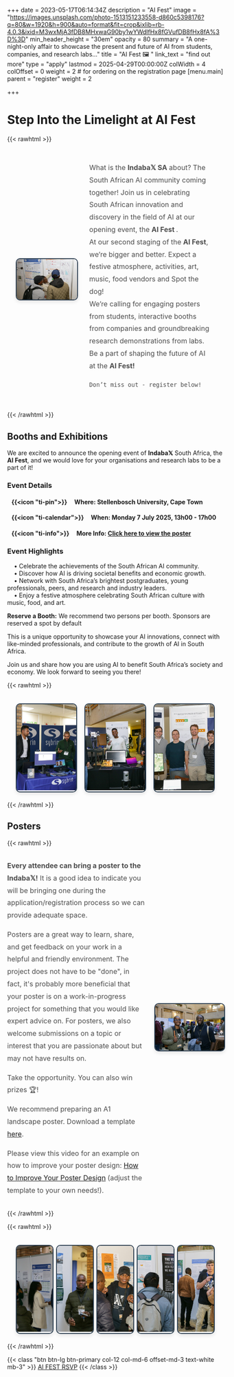 +++
date = 2023-05-17T06:14:34Z
description = "AI Fest"
image = "https://images.unsplash.com/photo-1513151233558-d860c5398176?q=80&w=1920&h=900&auto=format&fit=crop&ixlib=rb-4.0.3&ixid=M3wxMjA3fDB8MHxwaG90by1wYWdlfHx8fGVufDB8fHx8fA%3D%3D"
min_header_height = "30em"
opacity = 80
summary = "A one-night-only affair to showcase the present and future of AI from students, companies, and research labs..."
title = "AI Fest 🖼️ "
link_text = "find out more"
type = "apply"
lastmod = 2025-04-29T00:00:00Z
colWidth = 4
colOffset = 0
weight = 2 # for ordering on the registration page
[menu.main]
parent = "register"
weight = 2

+++

<!-- If you would like to **register** just for the AI Fest, use the link below &darr; -->


<!-- ![AI Fest](/images/ai-fest-poster.jpg ) -->

# Step Into the Limelight at AI Fest
{{< rawhtml >}}

<div style="display: flex; align-items: center; justify-content: space-between; padding: 20px; ">
  <div style="flex: 1; padding-right: 20px;">
    <img src="/images/register/ai-fest-image2.png" style="max-width: 100%; height: auto; border: 2px solid #2c3e50; border-radius: 10px; box-shadow: 0 4px 8px rgba(0, 0, 0, 0.1);">
  </div>
  <div style="flex: 2; padding: 10px; font-family: var(--bs-font-sans-serif); font-size: 16px; line-height: 1.8; color: #4c4c4c; font-weight: 400;">
    What is the <strong>Indaba𝕏 SA</strong> about? The South African AI community coming together!  
    Join us in celebrating South African innovation and discovery in the field of AI at our opening event, the <strong> AI Fest </strong>. 
    <br/>
    At our second staging of the <strong>AI Fest</strong>, we’re bigger and better. Expect a festive atmosphere, activities, art, music, food vendors and Spot the dog!
    <br/>
    We’re calling for engaging posters from students, interactive booths from companies and groundbreaking research demonstrations from labs. Be a part of shaping the future of AI at the <strong> AI Fest! </strong>

    Don’t miss out - register below!
  </div>
</div>
{{< /rawhtml >}}

## Booths and Exhibitions

We are excited to announce the opening event of **Indaba𝕏**  South Africa, the **AI Fest**, and we would love for your organisations and research labs to be a part of it!

### Event Details

#### &nbsp;&nbsp; {{<icon "ti-pin">}} &nbsp;&nbsp;&nbsp;&nbsp;**Where:** Stellenbosch University, Cape Town

#### &nbsp;&nbsp; {{<icon "ti-calendar">}} &nbsp;&nbsp;&nbsp;&nbsp;**When:** Monday 7 July 2025, 13h00 - 17h00

#### &nbsp;&nbsp; {{<icon "ti-info">}} &nbsp;&nbsp;&nbsp;&nbsp;**More Info:** [Click here to view the poster](https://www.canva.com/design/DAGivha3VnI/QRQBTJ0dmVY0GGrqjzTWDw/view?utm_content=DAGivha3VnI&utm_campaign=designshare&utm_medium=link2&utm_source=uniquelinks&utlId=he170623f26)


### Event Highlights

&nbsp;&nbsp;&nbsp;&nbsp;•⁠  ⁠Celebrate the achievements of the South African AI community.  
&nbsp;&nbsp;&nbsp;&nbsp;•⁠  ⁠Discover how AI is driving societal benefits and economic growth.  
&nbsp;&nbsp;&nbsp;&nbsp;•⁠  ⁠Network with South Africa’s brightest postgraduates, young professionals, peers, and research and industry leaders.  
&nbsp;&nbsp;&nbsp;&nbsp;•⁠  ⁠Enjoy a festive atmosphere celebrating South African culture with music, food, and art.  

**Reserve a Booth:** We recommend two persons per booth. Sponsors are reserved a spot by default

This is a unique opportunity to showcase your AI innovations, connect with like-minded professionals, and contribute to the growth of AI in South Africa.

Join us and share how you are using AI to benefit South Africa’s society and economy. We look forward to seeing you there!

{{< rawhtml >}}
<div style="display: flex; justify-content: space-between; padding: 20px; align-items: center;">
  <div style="width: 30%; overflow: hidden; border: 2px solid #2c3e50; border-radius: 10px; box-shadow: 0 4px 8px rgba(0, 0, 0, 0.1);">
    <img src="/images/register/IndabaX_2023-43.jpg" style="height: 200px; width: 100%; object-fit: cover;">
  </div>
  <div style="width: 30%; overflow: hidden; border: 2px solid #2c3e50; border-radius: 10px; box-shadow: 0 4px 8px rgba(0, 0, 0, 0.1);">
    <img src="/images/register/IndabaX_2023-62.jpg" style="height: 200px; width: 100%; object-fit: cover;">
  </div>
  <div style="width: 30%; overflow: hidden; border: 2px solid #2c3e50; border-radius: 10px; box-shadow: 0 4px 8px rgba(0, 0, 0, 0.1);">
    <img src="/images/register/IndabaX_2023-104.jpg" style="height: 200px; width: 100%; object-fit: cover;">
  </div>

</div>
{{< /rawhtml >}}


## Posters
{{< rawhtml >}}

<div style="display: flex; align-items: center; justify-content: space-between;">
  <div style="flex: 2; padding-right: 20px; font-family: var(--bs-font-sans-serif); font-size: 16px; line-height: 1.8; color: #4c4c4c; font-weight: 400;">
    <p><strong>Every attendee can bring a poster to the Indaba𝕏!</strong> It is a good idea to indicate you will be bringing one during the application/registration process so we can provide adequate space.</p>
    <p>Posters are a great way to learn, share, and get feedback on your work in a helpful and friendly environment.
    The project does not have to be "done", in fact, it's probably more beneficial that your poster is on a work-in-progress project for something that you would like expert advice on.
    For posters, we also welcome submissions on a topic or interest that you are passionate about but may not have results on.</p>
    <p>Take the opportunity. You can also win prizes 🏆!</p>
    <p>We recommend preparing an A1 landscape poster. Download a template <a href="https://osf.io/6ua4k" title="https://osf.io/6ua4k">here</a>.</p>
    <p>Please view this video for an example on how to improve your poster design: <a href="https://www.youtube.com/watch?v=1RwJbhkCA58" title="https://www.youtube.com/watch?v=1RwJbhkCA58">How to Improve Your Poster Design</a> (adjust the template to your own needs!).</p>
  </div>
  <div style="flex: 1;">
    <img src="/images/register/ai-fest-image1.png" style="max-width: 100%; height: auto; border: 2px solid #2c3e50; border-radius: 10px; box-shadow: 0 4px 8px rgba(0, 0, 0, 0.1);">
  </div>
</div>

{{< /rawhtml >}}


{{< rawhtml >}}
<div style="display: flex; justify-content: space-between; padding: 20px; align-items: center;">
  <div style="width: 18%; overflow: hidden; border: 2px solid #2c3e50; border-radius: 10px; box-shadow: 0 4px 8px rgba(0, 0, 0, 0.1);">
    <img src="/images/register/ai-fest-image-footer-1.png" style="height: 200px; width: 100%; object-fit: cover;">
  </div>
  <div style="width: 18%; overflow: hidden; border: 2px solid #2c3e50; border-radius: 10px; box-shadow: 0 4px 8px rgba(0, 0, 0, 0.1);">
    <img src="/images/register/ai-fest-image-footer-3.png" style="height: 200px; width: 100%; object-fit: cover;">
  </div>
  <div style="width: 18%; overflow: hidden; border: 2px solid #2c3e50; border-radius: 10px; box-shadow: 0 4px 8px rgba(0, 0, 0, 0.1);">
    <img src="/images/register/ai-fest-image-footer-2.png" style="height: 200px; width: 100%; object-fit: cover;">
  </div>
  <div style="width: 18%; overflow: hidden; border: 2px solid #2c3e50; border-radius: 10px; box-shadow: 0 4px 8px rgba(0, 0, 0, 0.1);">
    <img src="/images/register/ai-fest-image-footer-4.png" style="height: 200px; width: 100%; object-fit: cover;">
  </div>
  <div style="width: 18%; overflow: hidden; border: 2px solid #2c3e50; border-radius: 10px; box-shadow: 0 4px 8px rgba(0, 0, 0, 0.1);">
    <img src="/images/register/ai-fest-image-footer-5.png" style="height: 200px; width: 100%; object-fit: cover;">
  </div>
</div>
{{< /rawhtml >}}


{{< class "btn btn-lg btn-primary col-12 col-md-6 offset-md-3 text-white mb-3" >}}
[AI FEST RSVP](https://forms.gle/GQ3uvGEjqVDmtCN58)
{{< /class >}}




